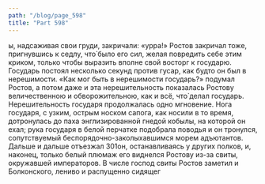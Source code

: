 ```yaml
---
path: "/blog/page_598"
title: "Part 598"
---
```


ы, надсаживая свои груди, закричали: «урра!»
Ростов закричал тоже, пригнувшись к седлу, что̀ было его сил, желая повредить себе этим криком, только чтобы выразить вполне свой восторг к государю.
Государь постоял несколько секунд против гусар, как будто он был в нерешимости.
«Как мог быть в нерешимости государь?» подумал Ростов, а потом даже и эта нерешительность показалась Ростову величественною и обворожительною, как и всё, что̀ делал государь.
Нерешительность государя продолжалась одно мгновение. Нога государя, с узким, острым носком сапога, как носили в то время, дотронулась до паха энглизированной гнедой кобылы, на которой он ехал; рука государя в белой перчатке подобрала поводья и он тронулся, сопутствуемый беспорядочно-заколыхавшимся морем адъютантов. Дальше и дальше отъезжал 301он, останавливаясь у других полков, и, наконец, только белый плюмаж его виднелся Ростову из-за свиты, окружавшей императоров.
В числе господ свиты Ростов заметил и Болконского, лениво и распущенно сидящег
